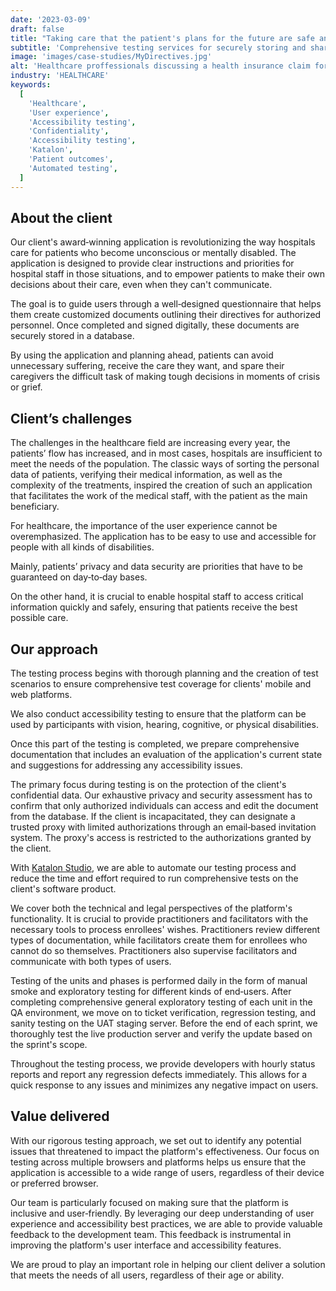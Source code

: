 ```yaml
---
date: '2023-03-09'
draft: false
title: "Taking care that the patient's plans for the future are safe and sound"
subtitle: 'Comprehensive testing services for securely storing and sharing confidential documents with healthcare professionals'
image: 'images/case-studies/MyDirectives.jpg'
alt: 'Healthcare proffessionals discussing a health insurance claim form.'
industry: 'HEALTHCARE'
keywords:
  [
    'Healthcare',
    'User experience',
    'Accessibility testing',
    'Confidentiality',
    'Accessibility testing',
    'Katalon',
    'Patient outcomes',
    'Automated testing',
  ]
---
```


## About the client

Our client's award&#8209;winning application is revolutionizing the way hospitals care for patients who become unconscious or mentally disabled. The application is designed to provide clear instructions and priorities for hospital staff in those situations, and to empower patients to make their own decisions about their care, even when they can't communicate.

The goal is to guide users through a well&#8209;designed questionnaire that helps them create customized documents outlining their directives for authorized personnel. Once completed and signed digitally, these documents are securely stored in a database.

By using the application and planning ahead, patients can avoid unnecessary suffering, receive the care they want, and spare their caregivers the difficult task of making tough decisions in moments of crisis or grief.

## Client’s challenges

The challenges in the healthcare field are increasing every year, the patients’ flow has increased, and in most cases, hospitals are insufficient to meet the needs of the population. The classic ways of sorting the personal data of patients, verifying their medical information, as well as the complexity of the treatments, inspired the creation of such an application that facilitates the work of the medical staff, with the patient as the main beneficiary.

For healthcare, the importance of the user experience cannot be overemphasized. The application has to be easy to use and accessible for people with all kinds of disabilities.

Mainly, patients’ privacy and data security are priorities that have to be guaranteed on day&#8209;to&#8209;day bases.

On the other hand, it is crucial to enable hospital staff to access critical information quickly and safely, ensuring that patients receive the best possible care.

## Our approach

The testing process begins with thorough planning and the creation of test scenarios to ensure comprehensive test coverage for clients' mobile and web platforms.

We also conduct accessibility testing to ensure that the platform can be used by participants with vision, hearing, cognitive, or physical disabilities.

Once this part of the testing is completed, we prepare comprehensive documentation that includes an evaluation of the application's current state and suggestions for addressing any accessibility issues.

The primary focus during testing is on the protection of the client's confidential data. Our exhaustive privacy and security assessment has to confirm that only authorized individuals can access and edit the document from the database. If the client is incapacitated, they can designate a trusted proxy with limited authorizations through an email&#8209;based invitation system. The proxy's access is restricted to the authorizations granted by the client.

With [Katalon Studio](https://katalon.com/), we are able to automate our testing process and reduce the time and effort required to run comprehensive tests on the client's software product.

We cover both the technical and legal perspectives of the platform's functionality. It is crucial to provide practitioners and facilitators with the necessary tools to process enrollees' wishes. Practitioners review different types of documentation, while facilitators create them for enrollees who cannot do so themselves. Practitioners also supervise facilitators and communicate with both types of users.

Testing of the units and phases is performed daily in the form of manual smoke and exploratory testing for different kinds of end&#8209;users. After completing comprehensive general exploratory testing of each unit in the QA environment, we move on to ticket verification, regression testing, and sanity testing on the UAT staging server. Before the end of each sprint, we thoroughly test the live production server and verify the update based on the sprint's scope.

Throughout the testing process, we provide developers with hourly status reports and report any regression defects immediately. This allows for a quick response to any issues and minimizes any negative impact on users.

## Value delivered

With our rigorous testing approach, we set out to identify any potential issues that threatened to impact the platform's effectiveness. Our focus on testing across multiple browsers and platforms helps us ensure that the application is accessible to a wide range of users, regardless of their device or preferred browser.

Our team is particularly focused on making sure that the platform is inclusive and user&#8209;friendly. By leveraging our deep understanding of user experience and accessibility best practices, we are able to provide valuable feedback to the development team. This feedback is instrumental in improving the platform's user interface and accessibility features.

We are proud to play an important role in helping our client deliver a solution that meets the needs of all users, regardless of their age or ability.
